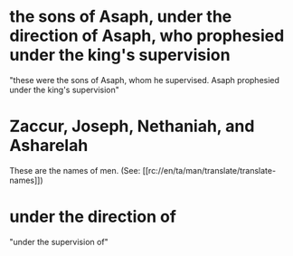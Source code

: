 # the sons of Asaph, under the direction of Asaph, who prophesied under the king's supervision

"these were the sons of Asaph, whom he supervised. Asaph prophesied under the king's supervision"

# Zaccur, Joseph, Nethaniah, and Asharelah

These are the names of men. (See: [[rc://en/ta/man/translate/translate-names]])

# under the direction of

"under the supervision of"

